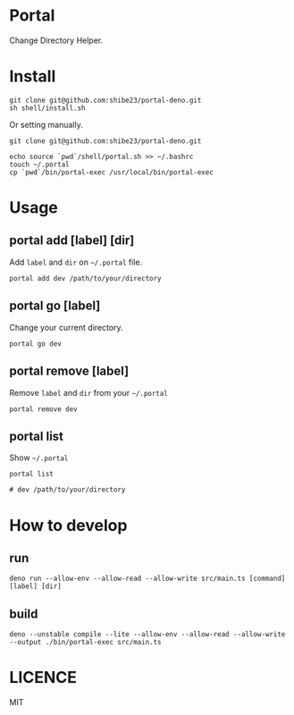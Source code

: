 # Portal

Change Directory Helper.

# Install

```
git clone git@github.com:shibe23/portal-deno.git
sh shell/install.sh
```

Or setting manually.

```
git clone git@github.com:shibe23/portal-deno.git

echo source `pwd`/shell/portal.sh >> ~/.bashrc
touch ~/.portal
cp `pwd`/bin/portal-exec /usr/local/bin/portal-exec
```

# Usage

## portal add [label] [dir]

Add `label` and `dir` on `~/.portal` file.

```
portal add dev /path/to/your/directory
```

## portal go [label]

Change your current directory.

```
portal go dev
```

## portal remove [label]

Remove `label` and `dir` from your `~/.portal`

```
portal remove dev
```

## portal list

Show `~/.portal`

```
portal list

# dev /path/to/your/directory
```

# How to develop

## run

```
deno run --allow-env --allow-read --allow-write src/main.ts [command] [label] [dir]
```

## build

```
deno --unstable compile --lite --allow-env --allow-read --allow-write --output ./bin/portal-exec src/main.ts
```

# LICENCE

MIT
